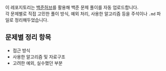 

이 레포지토리는 [백준허브](https://github.com/BaekjoonHub/BaekjoonHub)를 활용해 백준 문제 풀이를 자동 업로드합니다.  
각 문제별로 직접 고민한 풀이 방식, 예외 처리, 사용한 알고리즘 등을 주석이나 `.md` 파일로 정리해두었습니다.


## 문제별 정리 항목
- 접근 방식
- 사용한 알고리즘 및 자료구조
- 고려한 예외, 실수했던 부분
